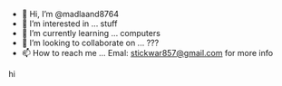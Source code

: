 - 👋 Hi, I’m @madlaand8764
- 👀 I’m interested in ... stuff
- 🌱 I’m currently learning ... computers
- 💞️ I’m looking to collaborate on ... ???
- 📫 How to reach me ...
Emal: stickwar857@gmail.com for more info













































hi
<!---
madlaand8764/madlaand8764 is a ✨ special ✨ repository because its `README.md` (this file) appears on your GitHub profile.
You can click the Preview link to take a look at your changes.
--->
